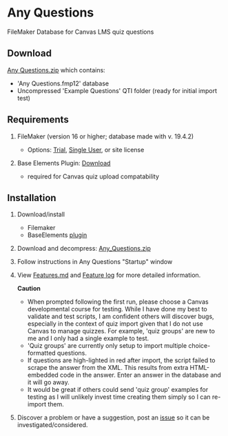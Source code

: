 # Any Questions
FileMaker Database for Canvas LMS quiz questions

## Download
[Any Questions.zip](Any%20Questions.zip) which contains:<br />
* 'Any Questions.fmp12' database<br />
* Uncompressed 'Example Questions' QTI folder (ready for initial import test)<br />


## Requirements

1) FileMaker (version 16 or higher; database made with v. 19.4.2)
	* Options: [Trial](https://www.claris.com/trial/ "Claris FileMaker"), [Single User](https://store.claris.com/individuals "Claris FileMaker"), or site license

2) Base Elements Plugin: [Download](https://docs.baseelementsplugin.com/article/522-downloads)
	* required for Canvas quiz upload compatability

## Installation

1. Download/install
	* Filemaker
	* BaseElements [plugin](https://docs.baseelementsplugin.com/article/522-downloads "BaseElements")

2. Download and decompress: [Any_Questions.zip](Any_Questions.zip)<br />

3. Follow instructions in Any Questions "Startup" window

4. View [Features.md](Features.md) and [Feature log](feature_log.pdf) for more detailed information.

	**Caution** <br />
	* When prompted following the first run, please choose a Canvas developmental course for testing. While I have done my best to validate and test scripts, I am confident others will discover bugs, especially in the context of quiz import given that I do not use Canvas to manage quizzes. For example, 'quiz groups' are new to me and I only had a single example to test. <br />
	* 'Quiz groups' are currently only setup to import multiple choice-formatted questions.
	* If questions are high-lighted in red after import, the script failed to scrape the answer from the XML. This results from extra HTML-embedded code in the answer. Enter an answer in the database and it will go away. 
	* It would be great if others could send 'quiz group' examples for testing as I will unlikely invest time creating them simply so I can re-import them.

5. Discover a problem or have a suggestion, post an [issue](https://github.com/question-db/Any-Questions/issues) so it can be investigated/considered.

